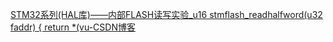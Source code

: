 

[STM32系列(HAL库)——内部FLASH读写实验_u16 stmflash_readhalfword(u32 faddr) { return *(vu-CSDN博客](https://blog.csdn.net/lwb450921/article/details/124204299)